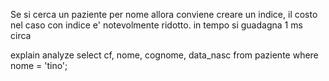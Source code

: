 

Se si cerca un paziente per nome allora conviene creare un indice, il costo nel caso con indice e' notevolmente ridotto. in tempo si guadagna 1 ms circa

explain analyze select cf, nome, cognome, data_nasc from paziente where nome = 'tino';
